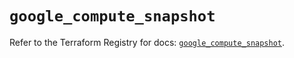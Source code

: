 # `google_compute_snapshot`

Refer to the Terraform Registry for docs: [`google_compute_snapshot`](https://registry.terraform.io/providers/hashicorp/google/5.24.0/docs/resources/compute_snapshot).
